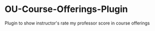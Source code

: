 # OU-Course-Offerings-Plugin
Plugin to show instructor's rate my professor score in course offerings 
